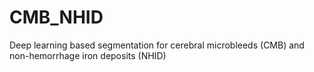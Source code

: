 # CMB_NHID
Deep learning based segmentation for cerebral microbleeds (CMB) and non-hemorrhage iron deposits (NHID)

